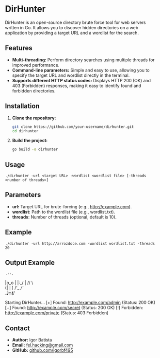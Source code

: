 # DirHunter

DirHunter is an open-source directory brute force tool for web servers written in Go. It allows you to discover hidden directories on a web application by providing a target URL and a wordlist for the search.

## Features

- **Multi-threading:** Perform directory searches using multiple threads for improved performance.
- **Command-line parameters:** Simple and easy to use, allowing you to specify the target URL and wordlist directly in the terminal.
- **Supports different HTTP status codes:** Displays HTTP 200 (OK) and 403 (Forbidden) responses, making it easy to identify found and forbidden directories.


## Installation

1. **Clone the repository:**

   ```bash
   git clone https://github.com/your-username/dirhunter.git
   cd dirhunter
   ```

2. **Build the project:**

    ```bash
   go build -o dirhunter
   ```

## Usage

   
    ./dirhunter -url <target URL> -wordlist <wordlist file> [-threads <number of threads>]
   

## Parameters

- **url:** Target URL for brute-forcing (e.g., http://example.com).
- **wordlist:** Path to the wordlist file (e.g., wordlist.txt).
- **threads:** Number of threads (optional, default is 10).

## Example

    
    ./dirhunter -url http://arrozdoce.com -wordlist wordlist.txt -threads 20
   

## Output Example

 

    .--.
   |o_o |
   |:_/ |
  //   \ \
 (|     | )
/'\_   _/`\
\___)=(___/

Starting DirHunter...
[+] Found: http://example.com/admin (Status: 200 OK)
[+] Found: http://example.com/secret (Status: 200 OK)
[!] Forbidden: http://example.com/private (Status: 403 Forbidden)



## Contact

- **Author:** Igor Batista
- **Email:** [fel.hacking@gmail.com](mailto:fel.hacking@gmail.com)
- **GitHub:** [github.com/igorbf495](https://github.com/igorbf495)
